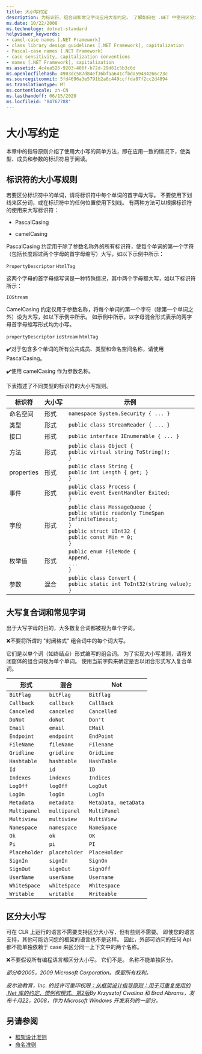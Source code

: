```yaml
---
title: 大小写约定
description: 为标识符、组合词和常见字词应用大写约定。 了解如何在 .NET 中使用区分大小写。
ms.date: 10/22/2008
ms.technology: dotnet-standard
helpviewer_keywords:
- camel-case names [.NET Framework]
- class library design guidelines [.NET Framework], capitalization
- Pascal-case names [.NET Framework]
- case sensitivity, capitalization conventions
- names [.NET Framework], capitalization
ms.assetid: 4c4ea526-9203-486f-b72d-29d61c5b3c6d
ms.openlocfilehash: 4903dc587d84ef36bfaa641cfbda59484266c23c
ms.sourcegitcommit: 5fd4696a3e5791b2a8c449ccffda87f2cc2d4894
ms.translationtype: MT
ms.contentlocale: zh-CN
ms.lasthandoff: 06/15/2020
ms.locfileid: "84767788"
---
```

# <a name="capitalization-conventions"></a>大小写约定
本章中的指导原则介绍了使用大小写的简单方法，即在应用一致的情况下，使类型、成员和参数的标识符易于阅读。

## <a name="capitalization-rules-for-identifiers"></a>标识符的大小写规则
 若要区分标识符中的单词，请将标识符中每个单词的首字母大写。 不要使用下划线来区分词，或在标识符中的任何位置使用下划线。 有两种方法可以根据标识符的使用来大写标识符：

- PascalCasing

- camelCasing

 PascalCasing 约定用于除了参数名称外的所有标识符，使每个单词的第一个字符（包括长度超过两个字母的首字母缩写）大写，如以下示例中所示：

 `PropertyDescriptor`
 `HtmlTag`

 这两个字母的首字母缩写词是一种特殊情况，其中两个字母都大写，如以下标识符所示：

 `IOStream`

 CamelCasing 约定仅用于参数名称，将每个单词的第一个字符（除第一个单词之外）设为大写，如以下示例中所示。 如示例中所示，以字母混合形式表示的两字母首字母缩写形式均为小写。

 `propertyDescriptor`
 `ioStream`
 `htmlTag`

 ✔️对于包含多个单词的所有公共成员、类型和命名空间名称，请使用 PascalCasing。

 ✔️使用 camelCasing 作为参数名称。

 下表描述了不同类型的标识符的大小写规则。

|标识符|大小写|示例|
|----------------|------------|-------------|
|命名空间|形式|`namespace System.Security { ... }`|
|类型|形式|`public class StreamReader { ... }`|
|接口|形式|`public interface IEnumerable { ... }`|
|方法|形式|`public class Object {` <br />  `public virtual string ToString();` <br /> `}`|
|properties|形式|`public class String {` <br />  `public int Length { get; }` <br /> `}`|
|事件|形式|`public class Process {` <br />  `public event EventHandler Exited;` <br /> `}`|
|字段|形式|`public class MessageQueue {` <br />  `public static readonly TimeSpan` <br /> `InfiniteTimeout;` <br /> `}` <br /> `public struct UInt32 {` <br />  `public const Min = 0;` <br /> `}`|
|枚举值|形式|`public enum FileMode {` <br />  `Append,` <br />  `...` <br /> `}`|
|参数|混合|`public class Convert {` <br />  `public static int ToInt32(string value);` <br /> `}`|

## <a name="capitalizing-compound-words-and-common-terms"></a>大写复合词和常见字词
 出于大写字母的目的，大多数复合词都被视为单个字词。

 ❌不要将所谓的 "封闭格式" 组合词中的每个词大写。

 它们是以单个词（如终结点）形式编写的组合词。 为了实现大小写准则，请将关闭窗体的组合词视为单个单词。 使用当前字典来确定是否以闭合形式写入复合单词。

|形式|混合|Not|
|------------|-----------|---------|
|`BitFlag`|`bitFlag`|`Bitflag`|
|`Callback`|`callback`|`CallBack`|
|`Canceled`|`canceled`|`Cancelled`|
|`DoNot`|`doNot`|`Don't`|
|`Email`|`email`|`EMail`|
|`Endpoint`|`endpoint`|`EndPoint`|
|`FileName`|`fileName`|`Filename`|
|`Gridline`|`gridline`|`GridLine`|
|`Hashtable`|`hashtable`|`HashTable`|
|`Id`|`id`|`ID`|
|`Indexes`|`indexes`|`Indices`|
|`LogOff`|`logOff`|`LogOut`|
|`LogOn`|`logOn`|`LogIn`|
|`Metadata`|`metadata`|`MetaData, metaData`|
|`Multipanel`|`multipanel`|`MultiPanel`|
|`Multiview`|`multiview`|`MultiView`|
|`Namespace`|`namespace`|`NameSpace`|
|`Ok`|`ok`|`OK`|
|`Pi`|`pi`|`PI`|
|`Placeholder`|`placeholder`|`PlaceHolder`|
|`SignIn`|`signIn`|`SignOn`|
|`SignOut`|`signOut`|`SignOff`|
|`UserName`|`userName`|`Username`|
|`WhiteSpace`|`whiteSpace`|`Whitespace`|
|`Writable`|`writable`|`Writeable`|

## <a name="case-sensitivity"></a>区分大小写
 可在 CLR 上运行的语言不需要支持区分大小写，但有些则不需要。 即使您的语言支持，其他可能访问您的框架的语言也不是这样。 因此，外部可访问的任何 Api 都不能单独依赖于 case 来区分同一上下文中的两个名称。

 ❌不要假设所有编程语言都区分大小写。 它们不是。 名称不能单独区分。

 *部分©2005，2009 Microsoft Corporation。保留所有权利。*

 *皮尔逊教育，Inc. 的经许可重印权限[：从框架设计指导原则：用于可重复使用的 .Net 库的约定、惯例和模式、第2版](https://www.informit.com/store/framework-design-guidelines-conventions-idioms-and-9780321545619)By Krzysztof Cwalina 和 Brad Abrams，发布十月22，2008，作为 Microsoft Windows 开发系列的一部分。*

## <a name="see-also"></a>另请参阅

- [框架设计准则](index.md)
- [命名准则](naming-guidelines.md)
